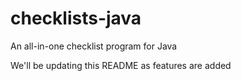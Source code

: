 # checklists-java
An all-in-one checklist program for Java

We'll be updating this README as features are added

